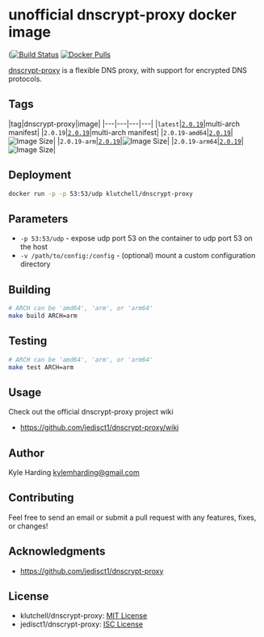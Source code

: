 # unofficial dnscrypt-proxy docker image

([![Build Status](https://travis-ci.com/klutchell/dnscrypt-proxy.svg?branch=master)](https://travis-ci.com/klutchell/dnscrypt-proxy)
[![Docker Pulls](https://img.shields.io/docker/pulls/klutchell/dnscrypt-proxy.svg?style=flat)](https://hub.docker.com/r/klutchell/dnscrypt-proxy/)

[dnscrypt-proxy](https://github.com/jedisct1/dnscrypt-proxy) is a flexible DNS proxy, with support for encrypted DNS protocols.

## Tags

|tag|dnscrypt-proxy|image|
|---|---|---|---|
|`latest`|[`2.0.19`](https://github.com/jedisct1/dnscrypt-proxy/releases/tag/2.0.19)|multi-arch manifest|
|`2.0.19`|[`2.0.19`](https://github.com/jedisct1/dnscrypt-proxy/releases/tag/2.0.19)|multi-arch manifest|
|`2.0.19-amd64`|[`2.0.19`](https://github.com/jedisct1/dnscrypt-proxy/releases/tag/2.0.19)|![Image Size](https://img.shields.io/microbadger/image-size/klutchell/dnscrypt-proxy/2.0.19-amd64.svg)|
|`2.0.19-arm`|[`2.0.19`](https://github.com/jedisct1/dnscrypt-proxy/releases/tag/2.0.19)|![Image Size](https://img.shields.io/microbadger/image-size/klutchell/dnscrypt-proxy/2.0.19-arm.svg)|
|`2.0.19-arm64`|[`2.0.19`](https://github.com/jedisct1/dnscrypt-proxy/releases/tag/2.0.19)|![Image Size](https://img.shields.io/microbadger/image-size/klutchell/dnscrypt-proxy/2.0.19-arm64.svg)|

## Deployment

```bash
docker run -p -p 53:53/udp klutchell/dnscrypt-proxy
```

## Parameters

* `-p 53:53/udp` - expose udp port 53 on the container to udp port 53 on the host
* `-v /path/to/config:/config` - (optional) mount a custom configuration directory

## Building

```bash
# ARCH can be 'amd64', 'arm', or 'arm64'
make build ARCH=arm
```

## Testing

```bash
# ARCH can be 'amd64', 'arm', or 'arm64'
make test ARCH=arm
```

## Usage

Check out the official dnscrypt-proxy project wiki

* https://github.com/jedisct1/dnscrypt-proxy/wiki

## Author

Kyle Harding <kylemharding@gmail.com>

## Contributing

Feel free to send an email or submit a pull request with any features, fixes, or changes!

## Acknowledgments

* https://github.com/jedisct1/dnscrypt-proxy

## License

* klutchell/dnscrypt-proxy: [MIT License](./LICENSE)
* jedisct1/dnscrypt-proxy: [ISC License](https://github.com/jedisct1/dnscrypt-proxy/blob/master/LICENSE)
